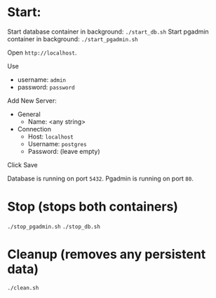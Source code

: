 # Start:

Start database container in background: `./start_db.sh`
Start pgadmin container in background:  `./start_pgadmin.sh`

Open `http://localhost`.

Use
  - username: `admin`
  - password: `password`

Add New Server:
  - General
    - Name: &lt;any string&gt;
  - Connection
    - Host: `localhost`
    - Username: `postgres`
    - Password: (leave empty)

Click Save

Database is running on port `5432`.
Pgadmin is running on port `80`.

# Stop (stops both containers)
`./stop_pgadmin.sh`
`./stop_db.sh`

# Cleanup (removes any persistent data)
`./clean.sh`
